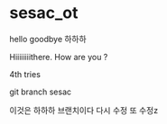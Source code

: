 # sesac_ot
hello
goodbye
하하하


Hiiiiiiiithere.
How are you ?

4th tries

git branch sesac

이것은 하하하 브랜치이다
다시 수정
또 수정z